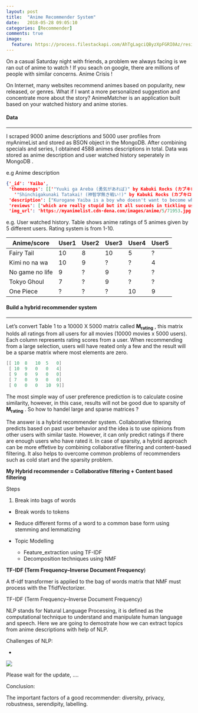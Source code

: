 ```yaml
---
layout: post
title:  "Anime Recommender System"
date:   2018-05-28 09:05:10
categories: [Recommender]
comments: true
image:
  feature: https://process.filestackapi.com/AhTgLagciQByzXpFGRI0Az/resize=width:1024/https://i.imgur.com/1UKDz2j.jpg
---
```

On a casual Saturday night with friends, a problem we always facing is we ran out of anime to watch ! If you seach on google, there are millions of people with similar concerns. Anime Crisis ! 

On Internet, many websites recommend animes based on popularity, new released, or genres. What if I want a more personalized suggestion and concentrate more about the story?  AnimeMatcher is an application built based on your watched history and anime stories.

<!--more-->

#### Data

------

I scraped 9000 anime descriptions and 5000 user profiles from myAnimeList and stored as BSON object in the MongoDB. After combining specials and series, I obtained 4588 animes descriptions in total. Data was stored as anime description and user watched history seperately in MongoDB . 

e.g Anime description

```json
{'_id': 'Yaiba',
 'themesongs': [['"Yuuki ga Areba (勇気があれば)" by Kabuki Rocks (カブキロックス)',
   '"Shinchigakunaki Tatakai! (神智学無き戦い!)" by Kabuki Rocks (カブキロックス)']],
 'description': ["Kurogane Yaiba is a boy who doesn't want to become what any regular kid would: A samurai. That's why he undergoes a hard training with his father, knowing only the forest as his world. Then, one day, he is sent to Japan, where he has to deal with a whole new civilized reality, meeting the Mine family, the evil Onimaru and even the legendary Musashi, having lots of dangerous adventures, becoming stronger everyday.(Source: ANN, edited) "],
 'reviews': ['which are really stupid but it all succeds in tickling us!!the storycharacter and enjoyment is quite okwell i personally disliked the op and ed and art also seems quite ok {not many cute girls :( }its a lot of fun overall the series i ll definately say give 1 shot only to the 1st epi!!!ull automatically get hooked to the series atleast i did !well i hope u liked my review plz ratemy 1st reviewread more'],
 'img_url': 'https://myanimelist.cdn-dena.com/images/anime/5/71953.jpg'}
```

e.g. User watched history. Table shows anime ratings of 5 animes given by 5 different users. Rating system is from 1-10.

| Anime/score     | User1 | User2 | User3 | User4 | User5 |
| --------------- | ----- | ----- | ----- | ----- | ----- |
| Fairy Tail      | 10    | 8     | 10    | 5     | ?     |
| Kimi no na wa   | 10    | 9     | ?     | ?     | 4     |
| No game no life | 9     | ?     | 9     | ?     | ?     |
| Tokyo Ghoul     | 7     | ?     | 9     | ?     | ?     |
| One Piece       | ?     | ?     | ?     | 10    | 9     |

#### Build a hybrid recommender system

------

Let’s convert Table 1 to a 10000 X 5000 matrix called **M<sub>rating</sub>** , this matrix holds all ratings from all users for all movies (10000 movies x 5000 users). Each column represents rating scores from a user. When recommending from a large selection, users will have reated only a few and the result will be a sparse matrix where most elements are zero.

```mathematica
[[ 10  8   10  5   0]
 [ 10  9   0   0   4]
 [ 9   0   9   0   0]
 [ 7   0   9   0   0]
 [ 0   0   0   10  9]]
```

The most simple way of user preference prediction is to calculate cosine similarity, however, in this case, results will not be good due to sparsity of **M<sub>rating</sub>** . So how to handel large and sparse matrices ?

The answer is a hybrid recommender system. Collaborative filtering predicts based on past user behavior and the idea is to use opinions from other users with similar taste. However, it can only predict ratings if there are enough users who have rated it. In case of sparsity, a hybrid approach can be more effetive by combining collaborative filtering and content-based filtering. It also helps to overcome common problems of recommenders such as cold start and the sparsity problem.

**My Hybrid recommender = Collaborative filtering + Content based filtering**

Steps









1. Break into bags of words

- Break words to tokens
- Reduce different forms of a word to a common base form using stemming and lemmatizing 

- Topic Modelling 

  - Feature_extraction using TF-IDF
  - Decomposition techniques using NMF

**TF-IDF (Term Frequency–Inverse Document Frequency**)

A tf-idf transformer is applied to the bag of words matrix that NMF must process with the TfidfVectorizer.

TF-IDF (Term Frequency–Inverse Document Frequency)





NLP stands for Natural Language Processing, it is defined as the computational technique to understand and manipulate human language and speech. Here we are going to demostrate how we can extract topics from anime descriptions with help of NLP.

Challenges of NLP:

- 



<img src="https://i.imgur.com/zBbWj8p.jpg">

Please wait for the update, .... 



Conclusion:

The important factors of a good recommender: diversity, privacy, robustness, serendipity, labelling.
